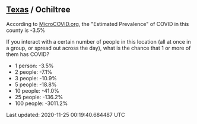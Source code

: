 
## [Texas](/united-states/texas) / Ochiltree

According to [MicroCOVID.org](http://microcovid.org),
the "Estimated Prevalence" of COVID in this county is -3.5%

If you interact with a certain number of people in this location
(all at once in a group, or spread out across the day), what is the chance that
1 or more of them has COVID?

- 1 person: -3.5%
- 2 people: -7.1%
- 3 people: -10.9%
- 5 people: -18.8%
- 10 people: -41.0%
- 25 people: -136.2%
- 100 people: -3011.2%

Last updated: 2020-11-25 00:19:40.684487 UTC
